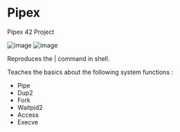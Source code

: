 # Pipex
Pipex 42 Project

![image](https://user-images.githubusercontent.com/117649637/235378899-10c957bf-a1bf-4e98-a302-15366d59ddce.png)
![image](https://user-images.githubusercontent.com/117649637/235378914-c82ff506-4468-48d0-9318-ffe56203e129.png)

Reproduces the | command in shell.

Teaches the basics about the following system functions :
- Pipe
- Dup2
- Fork
- Waitpid2
- Access
- Execve
